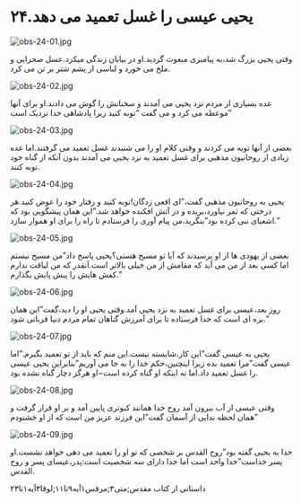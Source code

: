 ۲۴.یحیی عیسی را غسل تعمید می دهد
================================

![obs-24-01.jpg](/var/www/vhosts/door43.org/httpdocs/data/gitrepo/media/en/obs/obs-24-01.jpg "obs-24-01.jpg")

وقتی یحیی بزرگ شد،به پیامبری مبعوث گردید.او در بیابان زندگی میکرد.عسل
صحرایی و ملخ می خورد و لباسی از پشم شتر بر تن می کرد.

![obs-24-02.jpg](/var/www/vhosts/door43.org/httpdocs/data/gitrepo/media/en/obs/obs-24-02.jpg "obs-24-02.jpg")

عده بسیاری از مردم نزد یحیی می آمدند و سخنانش را گوش می دادند.او برای
آنها موعظه می کرد و می گفت “توبه کنید زیرا پادشاهی خدا نزدیک است”

![obs-24-03.jpg](/var/www/vhosts/door43.org/httpdocs/data/gitrepo/media/en/obs/obs-24-03.jpg "obs-24-03.jpg")

بعضی از آنها توبه می کردند و وقتی کلام او را می شنیدند غسل تعمید می
گرفتند.اما عده زیادی از روحانیون مذهبی برای غسل تعمید به نزد یحیی می
آمدند بدون آنکه از گناه خود توبه کنند.

![obs-24-04.jpg](/var/www/vhosts/door43.org/httpdocs/data/gitrepo/media/en/obs/obs-24-04.jpg "obs-24-04.jpg")

یحیی به روحانیون مذهبی گفت،”ای افعی زدگان!توبه کنید و رفتار خود را عوض
کنید.هر درختی که ثمر نیاورد،بریده و در آتش افکنده خواهد شد.”این همان
پیشگویی بود که اشعیای نبی کرده بود”بنگرید،من پیام آوری را فرستادم تا راه
را برای او هموار سازد.”

![obs-24-05.jpg](/var/www/vhosts/door43.org/httpdocs/data/gitrepo/media/en/obs/obs-24-05.jpg "obs-24-05.jpg")

بعضی از یهودی ها از او پرسیدند که آیا تو مسیح هستی؟یحیی پاسخ داد”من مسیح
نیستم اما کسی بعد از من می آید که مقامش از من خیلی بالاتر است.آنقدر که
من لیاقت ندارم کفش هایش را پیش پایش بگذارم.”

![obs-24-06.jpg](/var/www/vhosts/door43.org/httpdocs/data/gitrepo/media/en/obs/obs-24-06.jpg "obs-24-06.jpg")

روز بعد،عیسی برای غسل تعمید به نزد یحیی آمد.وقتی یحیی او را دید،گفت”این
همان بره ای است که خدا فرستاده تا برای آمرزش گناهان تمام مردم دنیا
قربانی شود.”

![obs-24-07.jpg](/var/www/vhosts/door43.org/httpdocs/data/gitrepo/media/en/obs/obs-24-07.jpg "obs-24-07.jpg")

یحیی به عیسی گفت”این کار،شایسته نیست.این منم که باید از تو تعمید
بگیرم.”اما عیسی گفت”مرا تعمید بده زیرا اینچنین،حکم خدا را به جا می
آوریم”بنابراین یحیی عیسی را غسل تعمید داد.اما نه اینکه او گناه کرده
است−او هرگز دچار گناه نشده بود.

![obs-24-08.jpg](/var/www/vhosts/door43.org/httpdocs/data/gitrepo/media/en/obs/obs-24-08.jpg "obs-24-08.jpg")

وقتی عیسی از آب بیرون آمد روح خدا همانند کبوتری پایین آمد و بر او قرار
گرفت و همان لحظه ندایی از آسمان گفت”این فرزند عزیز من است که از او
خشنودم”

![obs-24-09.jpg](/var/www/vhosts/door43.org/httpdocs/data/gitrepo/media/en/obs/obs-24-09.jpg "obs-24-09.jpg")

خدا به یحیی گفته بود”روح القدس بر شخصی که تو او را تعمید می دهی خواهد
نشست.او پسر خداست”خدا واحد است اما خدا دارای سه شخصیت است:پدر،عیسای پسر
و روح القدس.

داستانی از کتاب مقدس;متی۳;مرقس۱آیه۹تا۱۱;لوقا۳آیه۱تا۲۳
